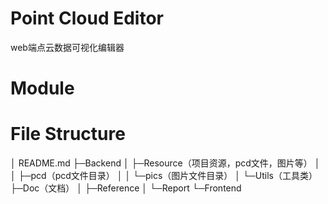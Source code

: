 # Point Cloud Editor

web端点云数据可视化编辑器

# Module



# File Structure

│  README.md
├─Backend
│  ├─Resource（项目资源，pcd文件，图片等）
│  │  ├─pcd（pcd文件目录）
│  │  └─pics（图片文件目录）
│  └─Utils（工具类）
├─Doc（文档）
│  ├─Reference
│  └─Report
└─Frontend

